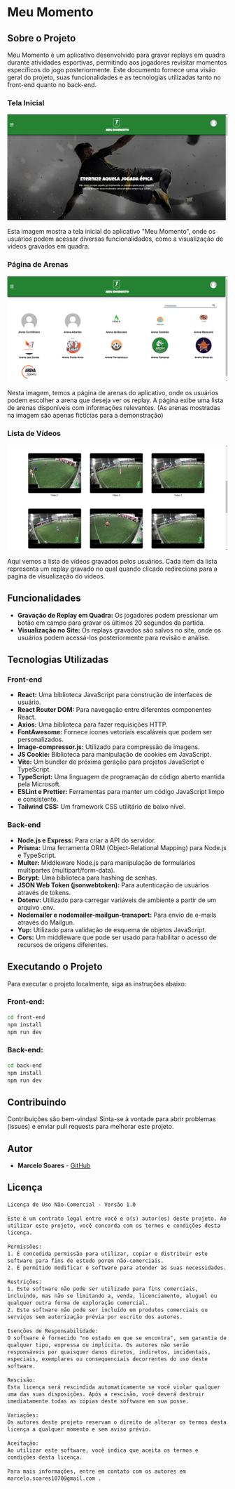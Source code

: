 # Meu Momento

## Sobre o Projeto

Meu Momento é um aplicativo desenvolvido para gravar replays em quadra durante atividades esportivas, permitindo aos jogadores revisitar momentos específicos do jogo posteriormente. Este documento fornece uma visão geral do projeto, suas funcionalidades e as tecnologias utilizadas tanto no front-end quanto no back-end.

### Tela Inicial

![Tela Inicial](/assets/img-home.png/)

Esta imagem mostra a tela inicial do aplicativo "Meu Momento", onde os usuários podem acessar diversas funcionalidades, como a visualização de vídeos gravados em quadra.

### Página de Arenas

![Página de Arenas](/assets//img-arenas.png)

Nesta imagem, temos a página de arenas do aplicativo, onde os usuários podem escolher a arena que deseja ver os replay. A página exibe uma lista de arenas disponíveis com informações relevantes. (As arenas mostradas na imagem são apenas fictícias para a demonstração)

### Lista de Vídeos

![Lista de Vídeos](/assets/img-videos-list.png)

Aqui vemos a lista de vídeos gravados pelos usuários. Cada item da lista representa um replay gravado no qual quando clicado redireciona para a pagina de visualização do videos.

## Funcionalidades

- **Gravação de Replay em Quadra:** Os jogadores podem pressionar um botão em campo para gravar os últimos 20 segundos da partida.
- **Visualização no Site:** Os replays gravados são salvos no site, onde os usuários podem acessá-los posteriormente para revisão e análise.

## Tecnologias Utilizadas

### Front-end

- **React:** Uma biblioteca JavaScript para construção de interfaces de usuário.
- **React Router DOM:** Para navegação entre diferentes componentes React.
- **Axios:** Uma biblioteca para fazer requisições HTTP.
- **FontAwesome:** Fornece ícones vetoriais escaláveis que podem ser personalizados.
- **Image-compressor.js:** Utilizado para compressão de imagens.
- **JS Cookie:** Biblioteca para manipulação de cookies em JavaScript.
- **Vite:** Um bundler de próxima geração para projetos JavaScript e TypeScript.
- **TypeScript:** Uma linguagem de programação de código aberto mantida pela Microsoft.
- **ESLint e Prettier:** Ferramentas para manter um código JavaScript limpo e consistente.
- **Tailwind CSS:** Um framework CSS utilitário de baixo nível.

### Back-end

- **Node.js e Express:** Para criar a API do servidor.
- **Prisma:** Uma ferramenta ORM (Object-Relational Mapping) para Node.js e TypeScript.
- **Multer:** Middleware Node.js para manipulação de formulários multipartes (multipart/form-data).
- **Bcrypt:** Uma biblioteca para hashing de senhas.
- **JSON Web Token (jsonwebtoken):** Para autenticação de usuários através de tokens.
- **Dotenv:** Utilizado para carregar variáveis de ambiente a partir de um arquivo .env.
- **Nodemailer e nodemailer-mailgun-transport:** Para envio de e-mails através do Mailgun.
- **Yup:** Utilizado para validação de esquema de objetos JavaScript.
- **Cors:** Um middleware que pode ser usado para habilitar o acesso de recursos de origens diferentes.

## Executando o Projeto

Para executar o projeto localmente, siga as instruções abaixo:

### Front-end:

```bash
cd front-end
npm install
npm run dev
```

### Back-end:

```bash
cd back-end
npm install
npm run dev
```

## Contribuindo

Contribuições são bem-vindas! Sinta-se à vontade para abrir problemas (issues) e enviar pull requests para melhorar este projeto.

## Autor

- **Marcelo Soares** - [GitHub](https://github.com/Marcelo-Soares-codes)

## Licença

```
Licença de Uso Não-Comercial - Versão 1.0

Este é um contrato legal entre você e o(s) autor(es) deste projeto. Ao utilizar este projeto, você concorda com os termos e condições desta licença.

Permissões:
1. É concedida permissão para utilizar, copiar e distribuir este software para fins de estudo porem não-comerciais.
2. É permitido modificar o software para atender às suas necessidades.

Restrições:
1. Este software não pode ser utilizado para fins comerciais, incluindo, mas não se limitando a, venda, licenciamento, aluguel ou qualquer outra forma de exploração comercial.
2. Este software não pode ser incluído em produtos comerciais ou serviços sem autorização prévia por escrito dos autores.

Isenções de Responsabilidade:
O software é fornecido "no estado em que se encontra", sem garantia de qualquer tipo, expressa ou implícita. Os autores não serão responsáveis por quaisquer danos diretos, indiretos, incidentais, especiais, exemplares ou consequenciais decorrentes do uso deste software.

Rescisão:
Esta licença será rescindida automaticamente se você violar qualquer uma das suas disposições. Após a rescisão, você deverá destruir imediatamente todas as cópias deste software em sua posse.

Variações:
Os autores deste projeto reservam o direito de alterar os termos desta licença a qualquer momento e sem aviso prévio.

Aceitação:
Ao utilizar este software, você indica que aceita os termos e condições desta licença.

Para mais informações, entre em contato com os autores em marcelo.soares1070@gmail.com .

```
